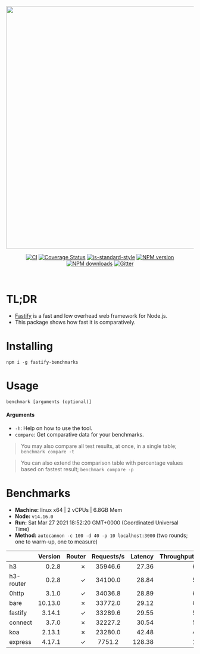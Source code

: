 <div align="center">
<img src="https://github.com/fastify/graphics/raw/master/full-logo.png" width="650" height="auto"/>
</div>

<div align="center">

[![CI](https://github.com/fastify/fastify/workflows/ci/badge.svg)](https://github.com/fastify/fastify/actions/workflows/ci.yml)
[![Coverage Status](https://coveralls.io/repos/github/fastify/fastify/badge.svg?branch=master)](https://coveralls.io/github/fastify/fastify?branch=master)
[![js-standard-style](https://img.shields.io/badge/code%20style-standard-brightgreen.svg?style=flat)](http://standardjs.com/)
[![NPM version](https://img.shields.io/npm/v/fastify.svg?style=flat)](https://www.npmjs.com/package/fastify)
[![NPM downloads](https://img.shields.io/npm/dm/fastify.svg?style=flat)](https://www.npmjs.com/package/fastify) [![Gitter](https://badges.gitter.im/gitterHQ/gitter.svg)](https://gitter.im/fastify)
</div>
<br />

# TL;DR

* [Fastify](https://github.com/fastify/fastify) is a fast and low overhead web framework for Node.js.
* This package shows how fast it is comparatively.

# Installing

```
npm i -g fastify-benchmarks
```

# Usage

```
benchmark [arguments (optional)]
```

#### Arguments

* `-h`: Help on how to use the tool.
* `compare`: Get comparative data for your benchmarks.

> You may also compare all test results, at once, in a single table; `benchmark compare -t`

> You can also extend the comparison table with percentage values based on fastest result; `benchmark compare -p`
# Benchmarks

* __Machine:__ linux x64 | 2 vCPUs | 6.8GB Mem
* __Node:__ `v14.16.0`
* __Run:__ Sat Mar 27 2021 18:52:20 GMT+0000 (Coordinated Universal Time)
* __Method:__ `autocannon -c 100 -d 40 -p 10 localhost:3000` (two rounds; one to warm-up, one to measure)

|           | Version | Router | Requests/s | Latency | Throughput/Mb |
| :--       | --:     | --:    | :-:        | --:     | --:           |
| h3        | 0.2.8   | ✗      | 35946.6    | 27.36   | 6.07          |
| h3-router | 0.2.8   | ✓      | 34100.0    | 28.84   | 5.76          |
| 0http     | 3.1.0   | ✓      | 34036.8    | 28.89   | 6.07          |
| bare      | 10.13.0 | ✗      | 33772.0    | 29.12   | 6.02          |
| fastify   | 3.14.1  | ✓      | 33289.6    | 29.55   | 5.94          |
| connect   | 3.7.0   | ✗      | 32227.2    | 30.54   | 5.75          |
| koa       | 2.13.1  | ✗      | 23280.0    | 42.48   | 4.15          |
| express   | 4.17.1  | ✓      | 7751.2     | 128.38  | 1.38          |

